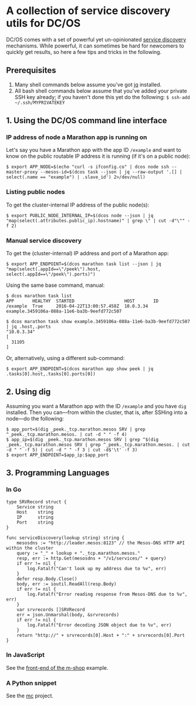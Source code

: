 # A collection of service discovery utils for DC/OS

DC/OS comes with a set of powerful yet un-opinionated [service discovery](https://dcos.io/docs/1.7/usage/service-discovery/) mechanisms. While powerful, it can sometimes be hard for newcomers to quickly get results, so here a few tips and tricks in the following.

## Prerequisites 

1. Many shell commands below assume you've got [jq](https://stedolan.github.io/jq/download/) installed.
2. All bash shell commands below assume that you've added your private SSH key already; if you haven't done this yet do the following: `$ ssh-add ~/.ssh/MYPRIVATEKEY`

## 1. Using the DC/OS command line interface

### IP address of node a  Marathon app is running on

Let's say you have a Marathon app with the app ID `/example` and want to know on the public routable IP address it is running (if it's on a public node):

    $ export APP_NODE=$(echo "curl -s ifconfig.co" | dcos node ssh --master-proxy --mesos-id=$(dcos task --json | jq --raw-output '.[] | select(.name == "example") | .slave_id') 2>/dev/null)

### Listing public nodes

To get the cluster-internal IP address of the public node(s):

    $ export PUBLIC_NODE_INTERNAL_IP=$(dcos node --json | jq "map(select(.attributes.public_ip).hostname)" | grep \" | cut -d"\"" -f 2)

### Manual service discovery

To get the (cluster-internal) IP address and port of a Marathon app:

    $ export APP_ENDPOINT=$(dcos marathon task list --json | jq "map(select(.appId==\"/peek\").host, select(.appId==\"/peek\").ports)") 

Using the same base command, manual:

    $ dcos marathon task list
    APP       HEALTHY  STARTED                   HOST       ID
    /example  True     2016-04-22T13:00:57.458Z  10.0.3.34  example.3459106a-088a-11e6-ba3b-9eefd772c507
    
    $ dcos marathon task show example.3459106a-088a-11e6-ba3b-9eefd772c507 | jq .host,.ports
    "10.0.3.34"
    [
      31105
    ]

Or, alternatively, using a different sub-command:

    $ export APP_ENDPOINT=$(dcos marathon app show peek | jq .tasks[0].host,.tasks[0].ports[0])

## 2. Using dig

Assuming you want a Marathon app with the ID `/example` and you have `dig` installed. Then you can—from within the cluster, that is, after SSHing into a node—do the following:

    $ app_port=$(dig _peek._tcp.marathon.mesos SRV | grep ^_peek._tcp.marathon.mesos. | cut -d " " -f 4)
    $ app_ip=$(dig _peek._tcp.marathon.mesos SRV | grep ^$(dig _peek._tcp.marathon.mesos SRV | grep ^_peek._tcp.marathon.mesos. | cut -d " " -f 5) | cut -d " " -f 3 | cut -d$'\t' -f 3)
    $ export APP_ENDPOINT=$app_ip:$app_port


## 3. Programming Languages

### In Go

    type SRVRecord struct {
    	Service string
    	Host    string
    	IP      string
    	Port    string
    }

    func serviceDiscovery(lookup string) string {
    	mesosdns := "http://leader.mesos:8123" // the Mesos-DNS HTTP API within the cluster
    	query := "_" + lookup + "._tcp.marathon.mesos."
    	resp, err := http.Get(mesosdns + "/v1/services/" + query)
    	if err != nil {
    		log.Fatalf("Can't look up my address due to %v", err)
    	}
    	defer resp.Body.Close()
    	body, err := ioutil.ReadAll(resp.Body)
    	if err != nil {
    		log.Fatalf("Error reading response from Mesos-DNS due to %v", err)
    	}
    	var srvrecords []SRVRecord
    	err = json.Unmarshal(body, &srvrecords)
    	if err != nil {
    		log.Fatalf("Error decoding JSON object due to %v", err)
    	}
    	return "http://" + srvrecords[0].Host + ":" + srvrecords[0].Port
    }

### In JavaScript

See the [front-end of the m-shop](https://github.com/mhausenblas/m-shop/blob/master/frontend-static/content/m-shop.js) example.

### A Python snippet

See the [mc](https://github.com/mhausenblas/mc) project.